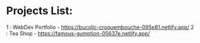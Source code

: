 ﻿# Projects List:

 1 : WebDev Portfolio - https://bucolic-croquembouche-095e81.netlify.app/
 2 : Tea Shop - https://famous-gumption-05637e.netlify.app/
